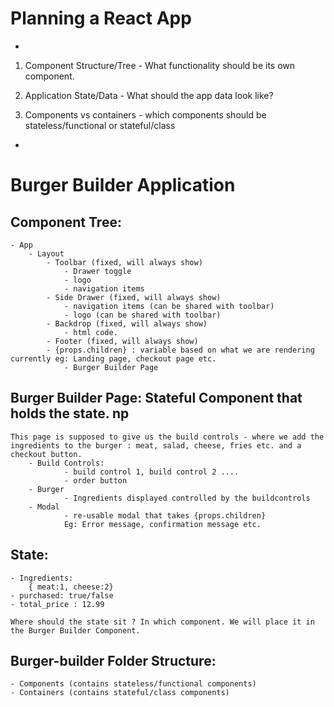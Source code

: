 

# Planning a React App
-

1. Component Structure/Tree  -  What functionality should be its own component. 

2. Application State/Data - What should the app data look like?

3. Components vs containers - which components should be stateless/functional 
or stateful/class 

-

# Burger Builder Application

## Component Tree:
	- App
		- Layout
			- Toolbar (fixed, will always show)
				- Drawer toggle
				- logo
				- navigation items
			- Side Drawer (fixed, will always show)
			 	- navigation items (can be shared with toolbar)
			 	- logo (can be shared with toolbar)
			- Backdrop (fixed, will always show)
				- html code.
			- Footer (fixed, will always show)
			- {props.children} : variable based on what we are rendering currently eg: Landing page, checkout page etc. 
				- Burger Builder Page 


## Burger Builder Page: Stateful Component that holds the state. np
	This page is supposed to give us the build controls - where we add the ingredients to the burger : meat, salad, cheese, fries etc. and a checkout button. 
		- Build Controls: 
				- build control 1, build control 2 ....
				- order button 
		- Burger
				- Ingredients displayed controlled by the buildcontrols
		- Modal 
				- re-usable modal that takes {props.children}
				Eg: Error message, confirmation message etc. 


## State:
	- Ingredients:
		{ meat:1, cheese:2}
	- purchased: true/false
	- total_price : 12.99 

	Where should the state sit ? In which component. We will place it in the Burger Builder Component. 

## Burger-builder Folder Structure:
	- Components (contains stateless/functional components)
	- Containers (contains stateful/class components)